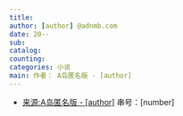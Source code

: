 ```yaml
---
title: 
author: [author] @adnmb.com
date: 20--
sub: 
catalog: 
counting: 
categories: 小说
main: 作者： A岛匿名版 - [author]
---
```

* [来源:A岛匿名版 - [author]](https://adnmb3.com/t/[number]) 串号：[number]
